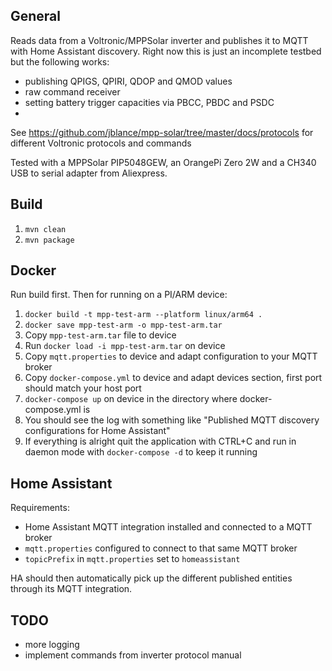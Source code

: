 ## General
Reads data from a Voltronic/MPPSolar inverter and publishes it to MQTT with Home Assistant discovery.
Right now this is just an incomplete testbed but the following works:
- publishing QPIGS, QPIRI, QDOP and QMOD values
- raw command receiver
- setting battery trigger capacities via PBCC, PBDC and PSDC
- 
See https://github.com/jblance/mpp-solar/tree/master/docs/protocols for different Voltronic protocols and commands

Tested with a MPPSolar PIP5048GEW, an OrangePi Zero 2W and a CH340 USB to serial adapter from Aliexpress.

## Build
1. `mvn clean`
2. `mvn package`

## Docker
Run build first. Then for running on a PI/ARM device:
1. `docker build -t mpp-test-arm --platform linux/arm64 .` 
2. `docker save mpp-test-arm -o mpp-test-arm.tar`
3. Copy `mpp-test-arm.tar` file to device
4. Run `docker load -i mpp-test-arm.tar` on device
5. Copy `mqtt.properties` to device and adapt configuration to your MQTT broker
6. Copy `docker-compose.yml` to device and adapt devices section, first port should match your host port
7. `docker-compose up` on device in the directory where docker-compose.yml is
8. You should see the log with something like "Published MQTT discovery configurations for Home Assistant"
9. If everything is alright quit the application with CTRL+C and run in daemon mode with `docker-compose -d` to keep it running

## Home Assistant
Requirements:
- Home Assistant MQTT integration installed and connected to a MQTT broker
- `mqtt.properties` configured to connect to that same MQTT broker
- `topicPrefix` in `mqtt.properties` set to `homeassistant`

HA should then automatically pick up the different published entities through its MQTT integration.

## TODO
- more logging
- implement commands from inverter protocol manual